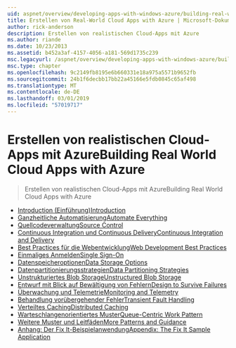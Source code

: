 ```yaml
---
uid: aspnet/overview/developing-apps-with-windows-azure/building-real-world-cloud-apps-with-windows-azure/index
title: Erstellen von Real-World Cloud Apps with Azure | Microsoft-Dokumentation
author: rick-anderson
description: Erstellen von realistischen Cloud-Apps mit Azure
ms.author: riande
ms.date: 10/23/2013
ms.assetid: b452a3af-4157-4056-a181-569d1735c239
msc.legacyurl: /aspnet/overview/developing-apps-with-windows-azure/building-real-world-cloud-apps-with-windows-azure
msc.type: chapter
ms.openlocfilehash: 9c2149fb8195e6b660331e18a975a5571b9652fb
ms.sourcegitcommit: 24b1f6decbb17bb22a45166e5fdb0845c65af498
ms.translationtype: MT
ms.contentlocale: de-DE
ms.lasthandoff: 03/01/2019
ms.locfileid: "57019717"
---
```

<a name="building-real-world-cloud-apps-with-azure"></a><span data-ttu-id="31be1-103">Erstellen von realistischen Cloud-Apps mit Azure</span><span class="sxs-lookup"><span data-stu-id="31be1-103">Building Real World Cloud Apps with Azure</span></span>
====================
> <span data-ttu-id="31be1-104">Erstellen von realistischen Cloud-Apps mit Azure</span><span class="sxs-lookup"><span data-stu-id="31be1-104">Building Real World Cloud Apps with Azure</span></span>


- [<span data-ttu-id="31be1-105">Introduction (Einführung)</span><span class="sxs-lookup"><span data-stu-id="31be1-105">Introduction</span></span>](introduction.md)
- [<span data-ttu-id="31be1-106">Ganzheitliche Automatisierung</span><span class="sxs-lookup"><span data-stu-id="31be1-106">Automate Everything</span></span>](automate-everything.md)
- [<span data-ttu-id="31be1-107">Quellcodeverwaltung</span><span class="sxs-lookup"><span data-stu-id="31be1-107">Source Control</span></span>](source-control.md)
- [<span data-ttu-id="31be1-108">Continuous Integration und Continuous Delivery</span><span class="sxs-lookup"><span data-stu-id="31be1-108">Continuous Integration and Delivery</span></span>](continuous-integration-and-continuous-delivery.md)
- [<span data-ttu-id="31be1-109">Best Practices für die Webentwicklung</span><span class="sxs-lookup"><span data-stu-id="31be1-109">Web Development Best Practices</span></span>](web-development-best-practices.md)
- [<span data-ttu-id="31be1-110">Einmaliges Anmelden</span><span class="sxs-lookup"><span data-stu-id="31be1-110">Single Sign-On</span></span>](single-sign-on.md)
- [<span data-ttu-id="31be1-111">Datenspeicheroptionen</span><span class="sxs-lookup"><span data-stu-id="31be1-111">Data Storage Options</span></span>](data-storage-options.md)
- [<span data-ttu-id="31be1-112">Datenpartitionierungsstrategien</span><span class="sxs-lookup"><span data-stu-id="31be1-112">Data Partitioning Strategies</span></span>](data-partitioning-strategies.md)
- [<span data-ttu-id="31be1-113">Unstrukturiertes Blob Storage</span><span class="sxs-lookup"><span data-stu-id="31be1-113">Unstructured Blob Storage</span></span>](unstructured-blob-storage.md)
- [<span data-ttu-id="31be1-114">Entwurf mit Blick auf Bewältigung von Fehlern</span><span class="sxs-lookup"><span data-stu-id="31be1-114">Design to Survive Failures</span></span>](design-to-survive-failures.md)
- [<span data-ttu-id="31be1-115">Überwachung und Telemetrie</span><span class="sxs-lookup"><span data-stu-id="31be1-115">Monitoring and Telemetry</span></span>](monitoring-and-telemetry.md)
- [<span data-ttu-id="31be1-116">Behandlung vorübergehender Fehler</span><span class="sxs-lookup"><span data-stu-id="31be1-116">Transient Fault Handling</span></span>](transient-fault-handling.md)
- [<span data-ttu-id="31be1-117">Verteiltes Caching</span><span class="sxs-lookup"><span data-stu-id="31be1-117">Distributed Caching</span></span>](distributed-caching.md)
- [<span data-ttu-id="31be1-118">Warteschlangenorientiertes Muster</span><span class="sxs-lookup"><span data-stu-id="31be1-118">Queue-Centric Work Pattern</span></span>](queue-centric-work-pattern.md)
- [<span data-ttu-id="31be1-119">Weitere Muster und Leitfäden</span><span class="sxs-lookup"><span data-stu-id="31be1-119">More Patterns and Guidance</span></span>](more-patterns-and-guidance.md)
- [<span data-ttu-id="31be1-120">Anhang: Der Fix It-Beispielanwendung</span><span class="sxs-lookup"><span data-stu-id="31be1-120">Appendix: The Fix It Sample Application</span></span>](the-fix-it-sample-application.md)
